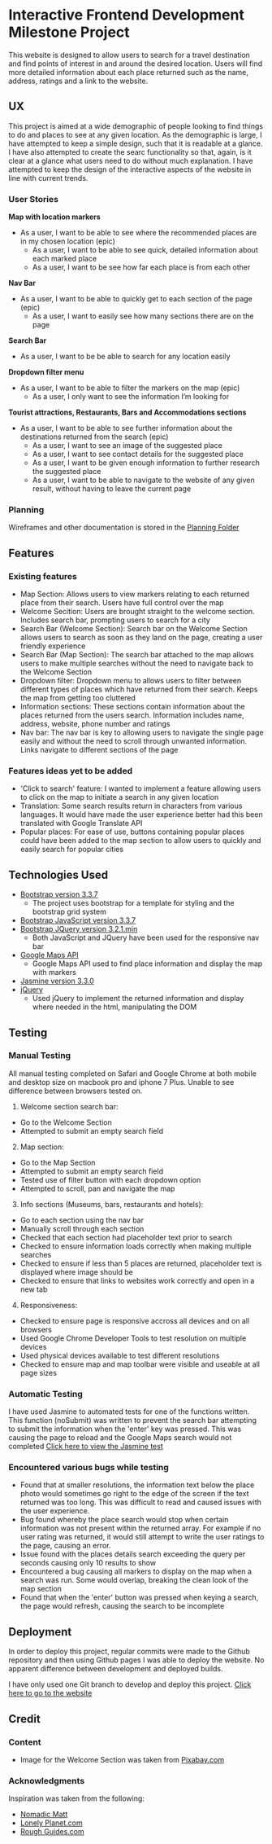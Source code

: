 # Interactive Frontend Development Milestone Project

This website is designed to allow users to search for a travel destination and find points of interest in and around the desired location. Users will find more detailed information about each place returned such as the name, address, ratings and a link to the website.  


## UX

This project is aimed at a wide demographic of people looking to find things to do and places to see at any given location. As the demographic is large, I have attempted to keep a simple design, such that it is readable at a glance. 
I have also attempted to create the searc functionality so that, again, is it clear at a glance what users need to do without much explanation. I have attempted to keep the design of the interactive aspects of the website in line with current trends. 

### User Stories

**Map with location markers**

- As a user, I want to be able to see where the recommended places are in my chosen location (epic)
  - As a user, I want to be able to see quick, detailed information about each marked place
  - As a user, I want to be see how far each place is from each other

**Nav Bar**

- As a user, I want to be able to quickly get to each section of the page (epic)
  - As a user, I want to easily see how many sections there are on the page

**Search Bar**

- As a user, I want to be be able to search for any location easily

**Dropdown filter menu**

- As a user, I want to be able to filter the markers on the map (epic)
  - As a user, I only want to see the information I’m looking for

**Tourist attractions, Restaurants, Bars and Accommodations sections**

- As a user, I want to be able to see further information about the destinations returned from the search (epic)
  - As a user, I want to see an image of the suggested place
  - As a user, I want to see contact details for the suggested place
  - As a user, I want to be given enough information to further research the suggested place
  - As a user, I want to be able to navigate to the website of any given result, without having to leave the current page

### Planning 

Wireframes and other documentation is stored in the [Planning Folder](assets/planning)


## Features

### Existing features

- Map Section: Allows users to view markers relating to each returned place from their search. Users have full control over the map
- Welcome Secition: Users are brought straight to the welcome section. Includes search bar, prompting users to search for a city
- Search Bar (Welcome Section): Search bar on the Welcome Section allows users to search as soon as they land on the page, creating a user friendly experience
- Search Bar (Map Section): The search bar attached to the map allows users to make multiple searches without the need to navigate back to the Welcome Section
- Dropdown filter: Dropdown menu to allows users to filter between different types of places which have returned from their search. Keeps the map from getting too cluttered
- Information sections: These sections contain information about the places returned from the users search. Information includes name, address, website, phone number and ratings
- Nav bar: The nav bar is key to allowing users to navigate the single page easily and without the need to scroll through unwanted information. Links navigate to different sections of the page

### Features ideas yet to be added

- 'Click to search' feature: I wanted to implement a feature allowing users to click on the map to initiate a search in any given location
- Translation: Some search results return in characters from various languages. It would have made the user experience better had this been translated with Google Translate API
- Popular places: For ease of use, buttons containing popular places could have been added to the map section to allow users to quickly and easily search for popular cities


## Technologies Used

- [Bootstrap version 3.3.7](https://getbootstrap.com/docs/3.3/getting-started/)
  - The project uses bootstrap for a template for styling and the bootstrap grid system
- [Bootstrap JavaScript version 3.3.7](https://getbootstrap.com/docs/3.3/javascript/)
- [Bootstrap JQuery version 3.2.1.min](https://getbootstrap.com/docs/3.3/javascript/)
  - Both JavaScript and JQuery have been used for the responsive nav bar
- [Google Maps API](https://developers.google.com/maps/documentation/)
  - Google Maps API used to find place information and display the map with markers
- [Jasmine version 3.3.0](https://jasmine.github.io/)
- [jQuery](https://jquery.com/)
  - Used jQuery to implement the returned information and display where needed in the html, manipulating the DOM


## Testing

### Manual Testing

All manual testing completed on Safari and Google Chrome at both mobile and desktop size on macbook pro and iphone 7 Plus. Unable to see difference between browsers tested on.

1. Welcome section search bar:
 - Go to the Welcome Section
 - Attempted to submit an empty search field

2. Map section:
 - Go to the Map Section
 - Attempted to submit an empty search field
 - Tested use of filter button with each dropdown option
 - Attempted to scroll, pan and navigate the map

3. Info sections (Museums, bars, restaurants and hotels):
 - Go to each section using the nav bar
 - Manually scroll through each section
 - Checked that each section had placeholder text prior to search
 - Checked to ensure information loads correctly when making multiple searches
 - Checked to ensure if less than 5 places are returned, placeholder text is displayed where image should be
 - Checked to ensure that links to websites work correctly and open in a new tab

4. Responsiveness:
 - Checked to ensure page is responsive accross all devices and on all browsers
 - Used Google Chrome Developer Tools to test resolution on multiple devices
 - Used physical devices available to test different resolutions
 - Checked to ensure map and map toolbar were visible and useable at all page sizes

### Automatic Testing

I have used Jasmine to automated tests for one of the functions written. This function (noSubmit) was written to prevent the search bar attempting to submit the information when the 'enter' key was pressed. This was causing the page to reload and the Google Maps search would not completed
[Click here to view the Jasmine test](https://kash1503.github.io/interactive-frontend-development-milestone-project/jasmine-test.html)

### Encountered various bugs while testing

- Found that at smaller resolutions, the information text below the place photo would sometimes go right to the edge of the screen if the text returned was too long. This was difficult to read and caused issues with the user experience.
- Bug found whereby the place search would stop when certain information was not present within the returned array. For example if no user rating was returned, it would still attempt to write the user ratings to the page, causing an error.
- Issue found with the places details search exceeding the query per seconds causing only 10 results to show
- Encountered a bug causing all markers to display on the map when a search was run. Some would overlap, breaking the clean look of the map section
- Found that when the 'enter' button was pressed when keying a search, the page would refresh, causing the search to be incomplete


## Deployment

In order to deploy this project, regular commits were made to the Github repository and then using Github pages I was able to deploy the website. No apparent difference between development and deployed builds.

I have only used one Git branch to develop and deploy this project. [Click here to go to the website](https://kash1503.github.io/interactive-frontend-development-milestone-project/)

## Credit

### Content

- Image for the Welcome Section was taken from [Pixabay.com](https://pixabay.com/photos/manhattan-empire-state-building-336708/)

### Acknowledgments

Inspiration was taken from the following: 

- [Nomadic Matt](https://www.nomadicmatt.com/)
- [Lonely Planet.com](https://www.lonelyplanet.com/)
- [Rough Guides.com](https://www.roughguides.com/)
